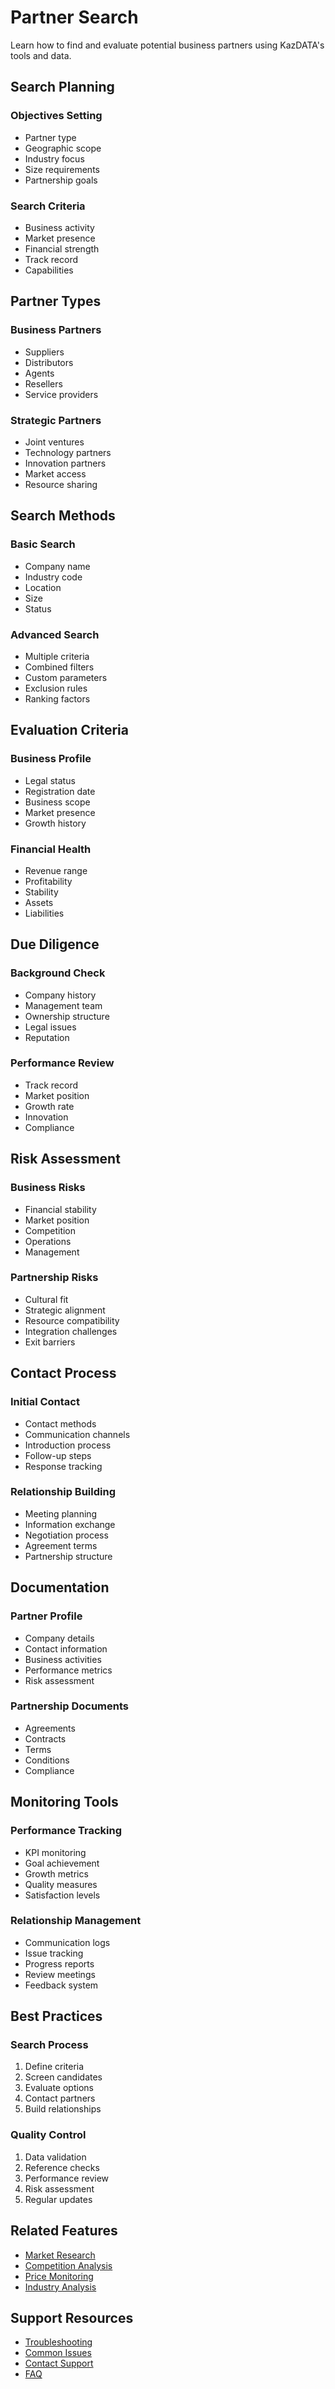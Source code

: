# Partner Search

Learn how to find and evaluate potential business partners using KazDATA's tools and data.

## Search Planning

### Objectives Setting
- Partner type
- Geographic scope
- Industry focus
- Size requirements
- Partnership goals

### Search Criteria
- Business activity
- Market presence
- Financial strength
- Track record
- Capabilities

## Partner Types

### Business Partners
- Suppliers
- Distributors
- Agents
- Resellers
- Service providers

### Strategic Partners
- Joint ventures
- Technology partners
- Innovation partners
- Market access
- Resource sharing

## Search Methods

### Basic Search
- Company name
- Industry code
- Location
- Size
- Status

### Advanced Search
- Multiple criteria
- Combined filters
- Custom parameters
- Exclusion rules
- Ranking factors

## Evaluation Criteria

### Business Profile
- Legal status
- Registration date
- Business scope
- Market presence
- Growth history

### Financial Health
- Revenue range
- Profitability
- Stability
- Assets
- Liabilities

## Due Diligence

### Background Check
- Company history
- Management team
- Ownership structure
- Legal issues
- Reputation

### Performance Review
- Track record
- Market position
- Growth rate
- Innovation
- Compliance

## Risk Assessment

### Business Risks
- Financial stability
- Market position
- Competition
- Operations
- Management

### Partnership Risks
- Cultural fit
- Strategic alignment
- Resource compatibility
- Integration challenges
- Exit barriers

## Contact Process

### Initial Contact
- Contact methods
- Communication channels
- Introduction process
- Follow-up steps
- Response tracking

### Relationship Building
- Meeting planning
- Information exchange
- Negotiation process
- Agreement terms
- Partnership structure

## Documentation

### Partner Profile
- Company details
- Contact information
- Business activities
- Performance metrics
- Risk assessment

### Partnership Documents
- Agreements
- Contracts
- Terms
- Conditions
- Compliance

## Monitoring Tools

### Performance Tracking
- KPI monitoring
- Goal achievement
- Growth metrics
- Quality measures
- Satisfaction levels

### Relationship Management
- Communication logs
- Issue tracking
- Progress reports
- Review meetings
- Feedback system

## Best Practices

### Search Process
1. Define criteria
2. Screen candidates
3. Evaluate options
4. Contact partners
5. Build relationships

### Quality Control
1. Data validation
2. Reference checks
3. Performance review
4. Risk assessment
5. Regular updates

## Related Features

- [Market Research](market-research.md)
- [Competition Analysis](competition.md)
- [Price Monitoring](price-monitoring.md)
- [Industry Analysis](industry.md)

## Support Resources

- [Troubleshooting](../support/troubleshooting.md)
- [Common Issues](../support/issues.md)
- [Contact Support](../support/contact.md)
- [FAQ](../getting-started/faq.md)
